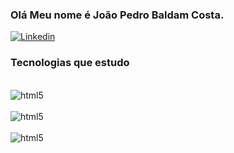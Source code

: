 ### Olá Meu nome é João Pedro Baldam Costa.

[![Linkedin](https://img.shields.io/badge/LinkedIn-0077B5?style=for-the-badge&logo=linkedin&logoColor=white)](https://www.linkedin.com/in/jo%C3%A3o-pedro-baldam-costa-9a5029244/)

### Tecnologias que estudo
<div style= "display: inline_block"><br/>
<img align="Center" alt = "html5" src = "https://img.shields.io/badge/C%2B%2B-00599C?style=for-the-badge&logo=c%2B%2B&logoColor=white"/>
<div style= "display: inline_block"><br/>
<img align="Center" alt = "html5" src = "https://img.shields.io/badge/Dart-0175C2?style=for-the-badge&logo=dart&logoColor=white"/>
<div style= "display: inline_block"><br/>
<img align="Center" alt = "html5" src = "https://img.shields.io/badge/Flutter-02569B?style=for-the-badge&logo=flutter&logoColor=white"/>

</div>
 
